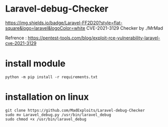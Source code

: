 # Laravel-debug-Checker

https://img.shields.io/badge/Laravel-FF2D20?style=flat-square&logo=laravel&logoColor=white CVE-2021-3129 Checker by ./MrMad

Refrence : https://pentest-tools.com/blog/exploit-rce-vulnerability-laravel-cve-2021-3129


# install module

```
python -m pip install -r requirements.txt
```

# installation on linux

```
git clone https://github.com/MadExploits/Laravel-debug-Checker
sudo mv Laravel_debug.py /usr/bin/laravel_debug
sudo chmod +x /usr/bin/laravel_debug
```
